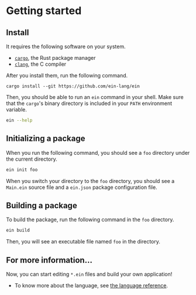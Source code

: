 # Getting started

## Install

It requires the following software on your system.

- [`cargo`](https://github.com/rust-lang/cargo), the Rust package manager
- [`clang`](https://clang.llvm.org/), the C compiler

After you install them, run the following command.

```
cargo install --git https://github.com/ein-lang/ein
```

Then, you should be able to run an `ein` command in your shell. Make sure that the `cargo`'s binary directory is included in your `PATH` environment variable.

```sh
ein --help
```

## Initializing a package

When you run the following command, you should see a `foo` directory under the current directory.

```sh
ein init foo
```

When you switch your directory to the `foo` directory, you should see a `Main.ein` source file and a `ein.json` package configuration file.

## Building a package

To build the package, run the following command in the `foo` directory.

```sh
ein build
```

Then, you will see an executable file named `foo` in the directory.

## For more information...

Now, you can start editing `*.ein` files and build your own application!

- To know more about the language, see [the language reference](/references/language/syntax.md).
